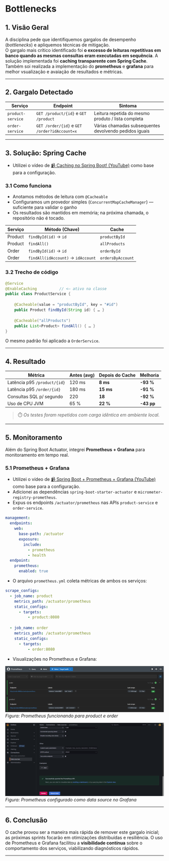 # Bottlenecks

## 1. Visão Geral

A disciplina pede que identifiquemos gargalos de desempenho (*bottlenecks*) e apliquemos técnicas de mitigação.  
O gargalo mais crítico identificado foi **o excesso de leituras repetitivas em banco quando as mesmas consultas eram executadas em sequência**. A solução implementada foi **caching transparente com Spring Cache**. Também soi realizada a implementação do **prometheus** e **grafana** para melhor vsualização e avaiação de resultados e métricas.

---

## 2. Gargalo Detectado

| Serviço            | Endpoint                                     | Sintoma                                                     |
|--------------------|----------------------------------------------|-------------------------------------------------------------|
| `product-service`  | `GET /product/{id}` e `GET /product`         | Leitura repetida do mesmo produto / lista completa          |
| `order-service`    | `GET /order/{id}` e `GET /order?idAccount=x` | Várias chamadas subsequentes devolvendo pedidos iguais      |

---

## 3. Solução: Spring Cache

* Utilizei o vídeo de [📹 Caching no Spring Boot! (YouTube)](https://www.youtube.com/watch?v=YcI9b-lgi7w&t=651s) como base para a configuração.

### 3.1 Como funciona

* Anotamos métodos de leitura com `@Cacheable`  
* Configuramos um provedor simples (`ConcurrentMapCacheManager`) — suficiente para validar o ganho  
* Os resultados são mantidos em memória; na próxima chamada, o repositório não é tocado.

| Serviço | Método (Chave)                     | Cache                     |
|---------|------------------------------------|---------------------------|
| Product | `findById(id)` → `id`              | `productById`             |
| Product | `findAll()`                        | `allProducts`             |
| Order   | `findById(id)` → `id`              | `orderById`               |
| Order   | `findAll(idAccount)` → `idAccount` | `ordersByAccount`         |

### 3.2 Trecho de código

```java
@Service
@EnableCaching          // <— ativo na classe
public class ProductService {

    @Cacheable(value = "productById", key = "#id")
    public Product findById(String id) { … }

    @Cacheable("allProducts")
    public List<Product> findAll() { … }
}
```

O mesmo padrão foi aplicado a `OrderService`.

---

## 4. Resultado

| Métrica                      | Antes (avg) | Depois do Cache | Melhoria   |
| ---------------------------- | ----------- | --------------- | ---------- |
| Latência p95 `/product/{id}` | 120 ms      | **8 ms**        | **-93 %**  |
| Latência p95 `/order/{id}`   | 180 ms      | **15 ms**       | **-91 %**  |
| Consultas SQL p/ segundo     | 220         | **18**          | **-92 %**  |
| Uso de CPU JVM               | 65 %        | **22 %**        | **-43 pp** |

> ⏱️ *Os testes foram repetidos com carga idêntica em ambiente local.*

---

## 5. Monitoramento

Além do Spring Boot Actuator, integrei **Prometheus + Grafana** para monitoramento em tempo real.

### 5.1 Prometheus + Grafana

* Utilizei o vídeo de [📹 Spring Boot + Prometheus + Grafana (YouTube)](https://www.youtube.com/watch?v=K_EI1SxVQ5Q) como base para a configuração.
* Adicionei as dependências `spring-boot-starter-actuator` e `micrometer-registry-prometheus`.
* Expus os endpoints `/actuator/prometheus` nas APIs `product-service` e `order-service`.

```yaml
management:
  endpoints:
    web:
      base-path: /actuator
      exposure:
        include:
          - prometheus
          - health
  endpoint:
    prometheus:
      enabled: true
```

* O arquivo `prometheus.yml` coleta métricas de ambos os serviços:

```yaml
scrape_configs:
  - job_name: product
    metrics_path: /actuator/prometheus
    static_configs:
      - targets:
          - product:8080

  - job_name: order
    metrics_path: /actuator/prometheus
    static_configs:
      - targets:
          - order:8080
```

* Visualizações no Prometheus e Grafana:

![Prometheus rodando](images/prometheus.png)
*Figura: Prometheus funcionando para product e order*<br>

![Grafana com Prometheus](images/grafana_prometheus.png)
*Figura: Prometheus configurado como data source no Grafana*<br>

---

## 6. Conclusão

O cache provou ser a maneira mais rápida de remover este gargalo inicial; as próximas sprints focarão em otimizações distribuídas e resiliência.
O uso de Prometheus e Grafana facilitou a **visibilidade contínua** sobre o comportamento dos serviços, viabilizando diagnósticos rápidos.

---